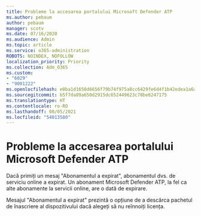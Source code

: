 ```yaml
---
title: Probleme la accesarea portalului Microsoft Defender ATP
ms.author: pebaum
author: pebaum
manager: scotv
ms.date: 07/16/2020
ms.audience: Admin
ms.topic: article
ms.service: o365-administration
ROBOTS: NOINDEX, NOFOLLOW
localization_priority: Priority
ms.collection: Adm_O365
ms.custom:
- "6029"
- "9001222"
ms.openlocfilehash: e0ba1d1650d6656f79b74f975a8cc6429fe6d4f1b42edea1a6a02b574d2af057
ms.sourcegitcommit: b5f7da89a650d2915dc652449623c78be6247175
ms.translationtype: HT
ms.contentlocale: ro-RO
ms.lasthandoff: 08/05/2021
ms.locfileid: "54013580"
---
```

# <a name="issues-accessing-the-microsoft-defender-atp-portal"></a>Probleme la accesarea portalului Microsoft Defender ATP

Dacă primiți un mesaj "Abonamentul a expirat", abonamentul dvs. de serviciu online a expirat. Un abonament Microsoft Defender ATP, la fel ca alte abonamente la servicii online, are o dată de expirare.

Mesajul "Abonamentul a expirat" prezintă o opțiune de a descărca pachetul de înascriere al dispozitivului dacă alegeți să nu reînnoiți licența.